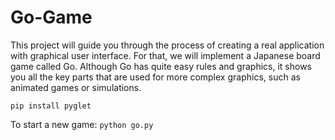 # Go-Game

This project will guide you through the process of creating a real
application with graphical user interface. For that, we will implement
a Japanese board game called Go. Although Go has quite easy rules and
graphics, it shows you all the key parts that are used for more complex
graphics, such as animated games or simulations.

`pip install pyglet`

To start a new game:
`python go.py`
